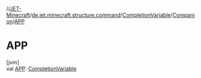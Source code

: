 //[JET-Minecraft](../../../../index.md)/[de.jet.minecraft.structure.command](../../index.md)/[CompletionVariable](../index.md)/[Companion](index.md)/[APP](-a-p-p.md)

# APP

[jvm]\
val [APP](-a-p-p.md): [CompletionVariable](../index.md)
